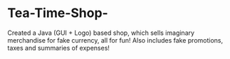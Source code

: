 # Tea-Time-Shop-

Created a Java (GUI + Logo) based shop, which sells imaginary merchandise for fake currency, all for fun! Also includes fake promotions, taxes and summaries of expenses!
